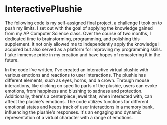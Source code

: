 # InteractivePlushie

The following code is my self-assigned final project, a challenge I took on to push my limits. I set out with the goal of applying the knowledge gained from my AP Computer Science class. Over the course of two months, I dedicated time to brainstorming, programming, and polishing this supplement. It not only allowed me to independently apply the knowledge I acquired but also served as a platform for improving my programming skills. I take immense pride in my creation and have hopes of remastering it in the future. 

In the code I've written, I've created an interactive virtual plushie with various emotions and reactions to user interactions. The plushie has different elements, such as eyes, horns, and a crown. Through mouse interactions, like clicking on specific parts of the plushie, users can evoke emotions, from happiness and blushing to sadness and protection. Additionally, there's a centerpiece jewel that, when interacted with, can affect the plushie's emotions. The code utilizes functions for different emotional states and keeps track of user interactions in a memory bank, influencing the plushie's responses. It's an engaging and dynamic representation of a virtual character with a range of emotions.
